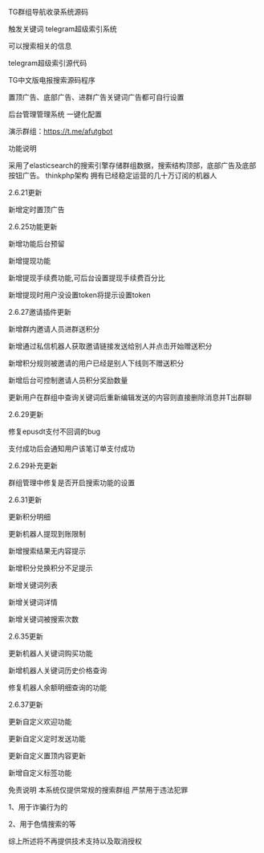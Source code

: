 TG群组导航收录系统源码

触发关键词 telegram超级索引系统

可以搜索相关的信息

telegram超级索引源代码

TG中文版电报搜索源码程序

置顶广告、底部广告、进群广告关键词广告都可自行设置

后台管理管理系统 一键化配置

演示群组：https://t.me/afutgbot


功能说明
 
采用了elasticsearch的搜索引擎存储群组数据，搜索结构顶部，底部广告及底部按钮广告。
thinkphp架构
拥有已经稳定运营的几十万订阅的机器人


2.6.21更新

新增定时置顶广告
 
2.6.25功能更新

新增功能后台预留

新增提现功能

新增提现手续费功能,可后台设置提现手续费百分比

新增提现时用户没设置token将提示设置token

 
2.6.27邀请插件更新

新增群内邀请人员进群送积分

新增通过私信机器人获取邀请链接发送给别人并点击开始赠送积分

新增积分规则被邀请的用户已经是别人下线则不赠送积分

新增后台可控制邀请人员积分奖励数量
 

更新用户在群组中查询关键词后重新编辑发送的内容则直接删除消息并T出群聊

2.6.29更新

修复epusdt支付不回调的bug

支付成功后会通知用户该笔订单支付成功

2.6.29补充更新

群组管理中修复是否开启搜索功能的设置
  
2.6.31更新

更新积分明细

更新机器人提现到账限制
  
新增搜索结果无内容提示

新增积分兑换积分不足提示
 
新增关键词列表

新增关键词详情

新增关键词被搜索次数
 
2.6.35更新

更新机器人关键词购买功能

新增机器人关键词历史价格查询

修复机器人余额明细查询的功能

2.6.37更新

更新自定义欢迎功能

更新自定义定时发送功能

更新自定义置顶内容更新

新增自定义标签功能

免责说明
本系统仅提供常规的搜索群组 严禁用于违法犯罪

1、用于诈骗行为的

2、用于色情搜索的等

综上所述将不再提供技术支持以及取消授权
